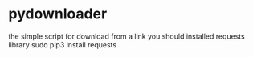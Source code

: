 # pydownloader
the simple script for download from a link
you should installed requests library
sudo pip3 install requests
